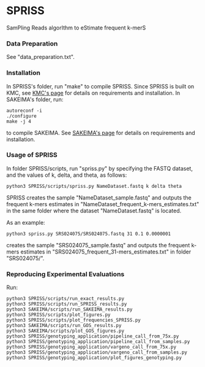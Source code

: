 # SPRISS
SamPling Reads algorIthm to eStimate frequent k-merS

### Data Preparation
See "data_preparation.txt".

### Installation
In SPRISS's folder, run "make" to compile SPRISS. Since SPRISS is built on KMC, see [KMC's page](https://github.com/refresh-bio/KMC) for details on requirements and installation.
In SAKEIMA's folder, run:
```
autoreconf -i
./configure
make -j 4
```
to compile SAKEIMA. See [SAKEIMA's page](https://github.com/VandinLab/SAKEIMA) for details on requirements and installation. 

### Usage of SPRISS
In folder SPRISS/scripts, run "spriss.py" by specifying the FASTQ dataset, and the values of k, delta, and theta, as follows:
```
python3 SPRISS/scripts/spriss.py NameDataset.fastq k delta theta
```
SPRISS creates the sample "NameDataset_sample.fastq" and outputs the frequent k-mers estimates in "NameDataset_frequent_k-mers_estimates.txt" in the same folder where the dataset "NameDataset.fastq" is located.

As an example:
```
python3 spriss.py SRS024075/SRS024075.fastq 31 0.1 0.0000001
```
creates the sample "SRS024075_sample.fastq" and outputs the frequent k-mers estimates in "SRS024075_frequent_31-mers_estimates.txt" in folder "SRS024075/".

### Reproducing Experimental Evaluations
Run:
```
python3 SPRISS/scripts/run_exact_results.py
python3 SPRISS/scripts/run_SPRISS_results.py
python3 SAKEIMA/scripts/run_SAKEIMA_results.py
python3 SPRISS/scripts/plot_figures.py
python3 SPRISS/scripts/plot_frequencies_SPRISS.py
python3 SAKEIMA/scripts/run_GOS_results.py
python3 SAKEIMA/scripts/plot_GOS_figures.py
python3 SPRISS/genotyping_application/pipeline_call_from_75x.py
python3 SPRISS/genotyping_application/pipeline_call_from_samples.py
python3 SPRISS/genotyping_application/vargeno_call_from_75x.py
python3 SPRISS/genotyping_application/vargeno_call_from_samples.py
python3 SPRISS/genotyping_application/plot_figures_genotyping.py
```
